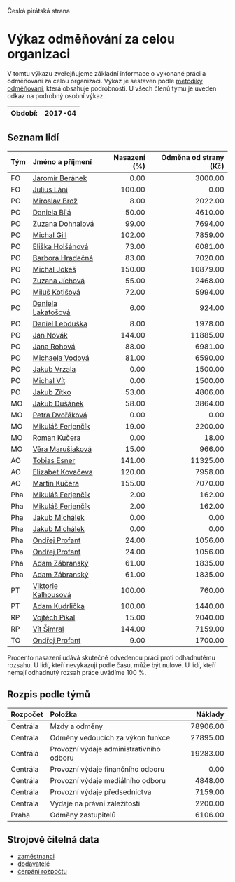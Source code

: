 Česká pirátská strana

Výkaz odměňování za celou organizaci
===========================

V tomtu výkazu zveřejňujeme základní informace o vykonané práci a odměňování
za celou organizaci. Výkaz je sestaven podle [metodiky odměňování][metodika],
která obsahuje podrobnosti. U všech členů týmu je uveden odkaz na podrobný osobní výkaz.

Období:                  | 2017-04
-----------------------  | --------------------


Seznam lidí
--------------

| Tým   | Jméno a příjmení                                                  |   Nasazení (%) |   Odměna od strany (Kč) |
|:------|:------------------------------------------------------------------|---------------:|------------------------:|
| FO    | [Jaromír Beránek](../../tymy/FO/2017/04/jaromir-beranek/)         |           0.00 |                 3000.00 |
| FO    | [Julius Láni](../../tymy/FO/2017/04/julius-lani/)                 |         100.00 |                    0.00 |
| PO    | [Miroslav Brož](../../tymy/PO/2017/04/miroslav-broz/)             |           8.00 |                 2022.00 |
| PO    | [Daniela Bílá](../../tymy/PO/2017/04/daniela-bila/)               |          50.00 |                 4610.00 |
| PO    | [Zuzana Dohnalová](../../tymy/PO/2017/04/zuzana-dohnalova/)       |          99.00 |                 7694.00 |
| PO    | [Michal Gill](../../tymy/PO/2017/04/michal-gill/)                 |         102.00 |                 7859.00 |
| PO    | [Eliška Holšánová](../../tymy/PO/2017/04/eliska-holsanova/)       |          73.00 |                 6081.00 |
| PO    | [Barbora Hradečná](../../tymy/PO/2017/04/barbora-hradecna/)       |          83.00 |                 7020.00 |
| PO    | [Michal Jokeš](../../tymy/PO/2017/04/michal-jokes/)               |         150.00 |                10879.00 |
| PO    | [Zuzana Jíchová](../../tymy/PO/2017/04/zuzana-jichova/)           |          55.00 |                 2468.00 |
| PO    | [Miluš Kotišová](../../tymy/PO/2017/04/milus-kotisova/)           |          72.00 |                 5994.00 |
| PO    | [Daniela Lakatošová](../../tymy/PO/2017/04/daniela-lakatosova/)   |           6.00 |                  924.00 |
| PO    | [Daniel Lebduška](../../tymy/PO/2017/04/daniel-lebduska/)         |           8.00 |                 1978.00 |
| PO    | [Jan Novák](../../tymy/PO/2017/04/jan-novak/)                     |         144.00 |                11885.00 |
| PO    | [Jana Rohová](../../tymy/PO/2017/04/jana-rohova/)                 |          88.00 |                 6981.00 |
| PO    | [Michaela Vodová](../../tymy/PO/2017/04/michaela-vodova/)         |          81.00 |                 6590.00 |
| PO    | [Jakub Vrzala](../../tymy/PO/2017/04/jakub-vrzala/)               |           0.00 |                 1500.00 |
| PO    | [Michal Vít](../../tymy/PO/2017/04/michal-vit/)                   |           0.00 |                 1500.00 |
| PO    | [Jakub Zítko](../../tymy/PO/2017/04/jakub-zitko/)                 |          53.00 |                 4806.00 |
| MO    | [Jakub Dušánek](../../tymy/MO/2017/04/jakub-dusanek/)             |          58.00 |                 3864.00 |
| MO    | [Petra Dvořáková](../../tymy/MO/2017/04/petra-dvorakova/)         |           0.00 |                    0.00 |
| MO    | [Mikuláš Ferjenčík](../../tymy/MO/2017/04/mikulas-ferjencik/)     |          19.00 |                 2200.00 |
| MO    | [Roman Kučera](../../tymy/MO/2017/04/roman-kucera/)               |           0.00 |                   18.00 |
| MO    | [Věra Marušiaková](../../tymy/MO/2017/04/vera-marusiakova/)       |          15.00 |                  966.00 |
| AO    | [Tobias Esner](../../tymy/AO/2017/04/tobias-esner/)               |         141.00 |                11325.00 |
| AO    | [Elizabet Kovačeva](../../tymy/AO/2017/04/elizabet-kovaceva/)     |         120.00 |                 7958.00 |
| AO    | [Martin Kučera](../../tymy/AO/2017/04/martin-kucera/)             |         155.00 |                 7070.00 |
| Pha   | [Mikuláš Ferjenčík](../../tymy/Pha/2017/04/mikulas-ferjencik/)    |           2.00 |                  162.00 |
| Pha   | [Mikuláš Ferjenčík](../../tymy/Pha/2017/04/mikulas-ferjencik/)    |           2.00 |                  162.00 |
| Pha   | [Jakub Michálek](../../tymy/Pha/2017/04/jakub-michalek/)          |           0.00 |                    0.00 |
| Pha   | [Jakub Michálek](../../tymy/Pha/2017/04/jakub-michalek/)          |           0.00 |                    0.00 |
| Pha   | [Ondřej Profant](../../tymy/Pha/2017/04/ondrej-profant/)          |          24.00 |                 1056.00 |
| Pha   | [Ondřej Profant](../../tymy/Pha/2017/04/ondrej-profant/)          |          24.00 |                 1056.00 |
| Pha   | [Adam Zábranský](../../tymy/Pha/2017/04/adam-zabransky/)          |          61.00 |                 1835.00 |
| Pha   | [Adam Zábranský](../../tymy/Pha/2017/04/adam-zabransky/)          |          61.00 |                 1835.00 |
| PT    | [Viktorie Kalhousová](../../tymy/PT/2017/04/viktorie-kalhousova/) |         100.00 |                  760.00 |
| PT    | [Adam Kudrlička](../../tymy/PT/2017/04/adam-kudrlicka/)           |         100.00 |                 1440.00 |
| RP    | [Vojtěch Pikal](../../tymy/RP/2017/04/vojtech-pikal/)             |          15.00 |                 2040.00 |
| RP    | [Vít Šimral](../../tymy/RP/2017/04/vit-simral/)                   |         144.00 |                 7159.00 |
| TO    | [Ondřej Profant](../../tymy/TO/2017/04/ondrej-profant/)           |           9.00 |                 1700.00 |

Procento nasazení udává skutečně odvedenou práci proti odhadnutému rozsahu. 
U lidí, kteří nevykazují podle času, může být nulové. U lidí, kteří nemají odhadnutý rozsah
práce uvádíme 100 %.

Rozpis podle týmů
-----------------

| Rozpočet   | Položka                                  |   Náklady |
|:-----------|:-----------------------------------------|----------:|
| Centrála   | Mzdy a odměny                            |  78906.00 |
| Centrála   | Odměny vedoucích za výkon funkce         |  27895.00 |
| Centrála   | Provozní výdaje administrativního odboru |  19283.00 |
| Centrála   | Provozní výdaje finančního odboru        |      0.00 |
| Centrála   | Provozní výdaje mediálního odboru        |   4848.00 |
| Centrála   | Provozní výdaje předsednictva            |   7159.00 |
| Centrála   | Výdaje na právní záležitosti             |   2200.00 |
| Praha      | Odměny zastupitelů                       |   6106.00 |

Strojově čitelná data
-------------------

* [zaměstnanci](zamestnanci.tsv)
* [dodavatelé](dodavatele.tsv)
* [čerpání rozpočtu](cerpani_rozpoctu.tsv)

[metodika]: https://redmine.pirati.cz/projects/po/wiki/Odmenovani
